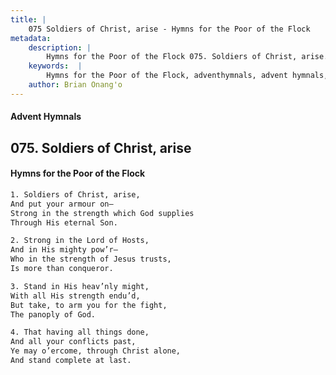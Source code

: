 ```yaml
---
title: |
    075 Soldiers of Christ, arise - Hymns for the Poor of the Flock
metadata:
    description: |
        Hymns for the Poor of the Flock 075. Soldiers of Christ, arise. Soldiers of Christ, arise, And put your armour on— Strong in the strength which God supplies  Through His eternal Son. 
    keywords:  |
        Hymns for the Poor of the Flock, adventhymnals, advent hymnals, Soldiers of Christ, arise, Soldiers of Christ, arise,, 
    author: Brian Onang'o
---
```


#### Advent Hymnals
## 075. Soldiers of Christ, arise
####  Hymns for the Poor of the Flock

```txt
1. Soldiers of Christ, arise,
And put your armour on—
Strong in the strength which God supplies 
Through His eternal Son.

2. Strong in the Lord of Hosts,
And in His mighty pow’r—
Who in the strength of Jesus trusts,
Is more than conqueror.

3. Stand in His heav’nly might,
With all His strength endu’d,
But take, to arm you for the fight,
The panoply of God.

4. That having all things done,
And all your conflicts past,
Ye may o’ercome, through Christ alone, 
And stand complete at last.
```